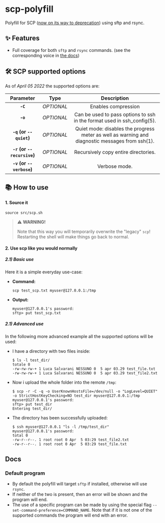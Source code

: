 # scp-polyfill
Polyfill for SCP ([now on its way to deprecation](https://www.openssh.com/txt/release-8.0)) using sftp and rsync.

## :sparkles: Features
- Full coverage for both `sftp` and `rsync` commands. (see the corresponding voice in [the docs](#default-program))

## :hammer_and_wrench: SCP supported options
As of _April 05 2022_ the supported options are:
<!-- https://www.tablesgenerator.com/markdown_tables -->
|          Parameter          	|    Type    	|                                           Description                                           	|
|:---------------------------:	|:----------:	|:-----------------------------------------------------------------------------------------------:	|
| **`-C`**                    	| _OPTIONAL_ 	| Enables compression                                                                             	|
| **`-o`**                    	| _OPTIONAL_ 	| Can be used to pass options to ssh in the format used in ssh_config(5).                         	|
| **`-q` (or `--quiet`)**     	| _OPTIONAL_ 	| Quiet mode: disables the progress meter as well as warning and diagnostic messages from ssh(1). 	|
| **`-r` (or `--recursive`)** 	| _OPTIONAL_ 	| Recursively copy entire directories.                                                            	|
| **`-v` (or `--verbose`)**   	| _OPTIONAL_ 	| Verbose mode.                                                                                   	|

## :books: How to use
#### 1. Source it
```console
source src/scp.sh
```
> :warning: **WARNING!**
> 
> Note that this way you will temporarily overwrite the "legacy" `scp`!  
> Restarting the shell will make things go back to normal.


#### 2. Use scp like you would normally
##### 2.1) Basic use
Here it is a simple everyday use-case:
- **Command:**
  ```console
  scp test_scp.txt myuser@127.0.0.1:/tmp
  ```
- **Output:**
  ```
  myuser@127.0.0.1's password:
  sftp> put test_scp.txt
  ```
  
##### 2.1) Advanced use
In the following more advanced example all the supported options will be used:
- I have a directory with two files inside:
  ```console
  $ ls -l test_dir/
  totale 0
  -rw-rw-rw-+ 1 Luca Salvarani NESSUNO 0  5 apr 03.29 test_file.txt
  -rw-rw-rw-+ 1 Luca Salvarani NESSUNO 0  5 apr 03.29 test_file2.txt
  ```
- Now i upload the whole folder into the remote `/tmp`:
  ```console
  $ scp -r -C -q -o UserKnownHostsFile=/dev/null -o "LogLevel=QUIET" -o StrictHostKeyChecking=NO test_dir myuser@127.0.0.1:/tmp
  myuser@127.0.0.1's password:
  sftp> put test_dir
  Entering test_dir/
  ```
- The directory has been successfully uploaded:
  ```console
  $ ssh myuser@127.0.0.1 "ls -l /tmp/test_dir"
  myuser@127.0.0.1's password:
  total 0
  -rw-r--r--. 1 root root 0 Apr  5 03:29 test_file2.txt
  -rw-r--r--. 1 root root 0 Apr  5 03:29 test_file.txt
  ```

## Docs

### Default program
- By default the polyfill will target `sftp` if installed, otherwise will use `rsync`.
- If neither of the two is present, then an error will be shown and the program will end.
- The use of a specific program can be made by using the special flag `--set-command-preference=COMMAND_NAME`. Note that if it is not one of the supported commands the program will end with an error.

